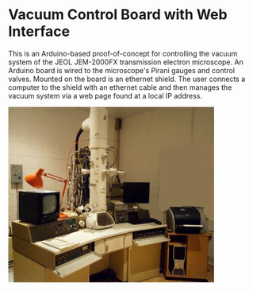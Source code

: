 # Vacuum Control Board with Web Interface

This is an Arduino-based proof-of-concept for controlling the vacuum system of the JEOL JEM-2000FX
 transmission electron microscope. An Arduino board is wired to the microscope's Pirani gauges and control valves. Mounted on the board is an ethernet shield. The user connects a computer to the shield with an ethernet cable and then manages the vacuum system via a web page found at a local IP address.

![JEOL JEM-2000FX](jeol_jem-2000fx.jpg)
